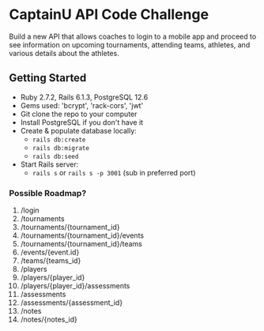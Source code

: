 # CaptainU API Code Challenge

Build a new API that allows coaches to login to a mobile app and proceed to see information on upcoming tournaments, attending teams, athletes, and various details about the athletes.

## Getting Started
- Ruby 2.7.2, Rails 6.1.3, PostgreSQL 12.6
- Gems used: 'bcrypt', 'rack-cors', 'jwt'
- Git clone the repo to your computer
- Install PostgreSQL if you don't have it
- Create & populate database locally:
  - `rails db:create`
  - `rails db:migrate`
  - `rails db:seed`
- Start Rails server:
  - `rails s` or `rails s -p 3001` (sub in preferred port)

### Possible Roadmap?
  1. /login
  2. /tournaments
  3. /tournaments/{tournament_id}
  4. /tournaments/{tournament_id}/events
  5. /tournaments/{tournament_id}/teams
  6. /events/{event.id}
  7. /teams/{teams_id}
  8. /players
  9. /players/{player_id}
  10. /players/{player_id}/assessments
  11. /assessments
  12. /assessments/{assessment_id}
  13. /notes
  14. /notes/{notes_id}
